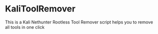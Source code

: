 # KaliToolRemover
This is a Kali Nethunter Rootless Tool Remover script helps you to remove all tools in one click
